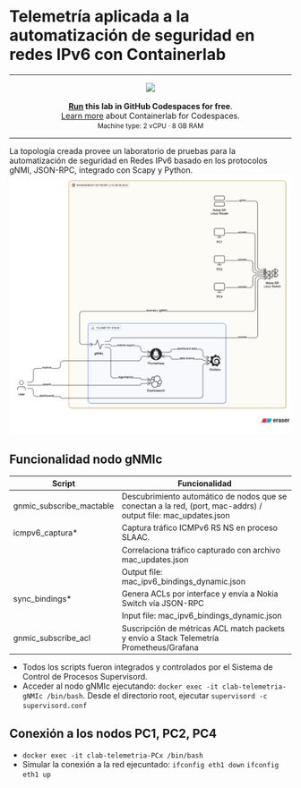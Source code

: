 # Telemetría aplicada a la automatización de seguridad en redes IPv6 con Containerlab
---
<div align=center markdown>
<a href="https://codespaces.new/ernestosv73/nokia24?quickstart=1">
<img src="https://gitlab.com/rdodin/pics/-/wikis/uploads/d78a6f9f6869b3ac3c286928dd52fa08/run_in_codespaces-v1.svg?sanitize=true" style="width:50%"/></a>

**[Run](https://codespaces.new/ernestosv73/telemetria-ipv6?quickstart=1) this lab in GitHub Codespaces for free**.  
[Learn more](https://containerlab.dev/manual/codespaces) about Containerlab for Codespaces.  
<small>Machine type: 2 vCPU · 8 GB RAM</small>
</div>

---
La topología creada provee un laboratorio de pruebas para la automatización de seguridad en Redes IPv6 basado en los protocolos gNMI, JSON-RPC, integrado con Scapy y Python.
![Alt text](imagenes/diagram-export-27-7-2025-01_40_54.png)

## Funcionalidad nodo gNMIc

| Script |Funcionalidad  |
|--|--|
| gnmic_subscribe_mactable |Descubrimiento automático de nodos que se conectan a la red, (port, mac-addrs) / output file: mac_updates.json  
| icmpv6_captura* |Captura tráfico ICMPv6 RS NS en proceso SLAAC.
|                 | Correlaciona tráfico capturado con archivo mac_updates.json 
|                 | Output file: mac_ipv6_bindings_dynamic.json
| sync_bindings* | Genera ACLs por interface y envía a Nokia Switch vía JSON-RPC
|                | Input file: mac_ipv6_bindings_dynamic.json  
| gnmic_subscribe_acl| Suscripción de métricas ACL match packets y envío a Stack Telemetría Prometheus/Grafana

* Todos los scripts fueron integrados y controlados por el Sistema de Control de Procesos Supervisord.
* Acceder al nodo gNMIc ejecutando: `docker exec -it clab-telemetria-gNMIc /bin/bash`. Desde el directorio root, ejecutar `supervisord -c supervisord.conf`
  
## Conexión a los nodos PC1, PC2, PC4
* `docker exec -it clab-telemetria-PCx /bin/bash`
* Simular la conexión a la red ejecuntado: `ifconfig eth1 down` `ifconfig eth1 up`

